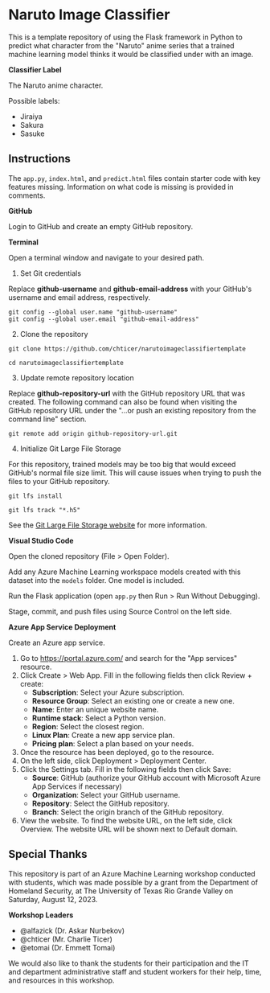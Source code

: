 # Naruto Image Classifier

This is a template repository of using the Flask framework in Python to predict what character from the "Naruto" anime series that a trained machine learning model thinks it would be classified under with an image.

**Classifier Label**

The Naruto anime character.

Possible labels:

- Jiraiya
- Sakura
- Sasuke

## Instructions

The `app.py`, `index.html`, and `predict.html` files contain starter code with key features missing. Information on what code is missing is provided in comments.

**GitHub**

Login to GitHub and create an empty GitHub repository.

**Terminal**

Open a terminal window and navigate to your desired path.

1. Set Git credentials

Replace **github-username** and **github-email-address** with your GitHub's username and email address, respectively.

```
git config --global user.name "github-username"
git config --global user.email "github-email-address"
```

2. Clone the repository

```
git clone https://github.com/chticer/narutoimageclassifiertemplate
```

```
cd narutoimageclassifiertemplate
```

3. Update remote repository location

Replace **github-repository-url** with the GitHub repository URL that was created. The following command can also be found when visiting the GitHub repository URL under the "...or push an existing repository from the command line" section.

```
git remote add origin github-repository-url.git
```

4. Initialize Git Large File Storage

For this repository, trained models may be too big that would exceed GitHub's normal file size limit. This will cause issues when trying to push the files to your GitHub repository.

```
git lfs install
```

```
git lfs track "*.h5"
```

See the [Git Large File Storage website](https://git-lfs.com/) for more information.

**Visual Studio Code**

Open the cloned repository (File > Open Folder).

Add any Azure Machine Learning workspace models created with this dataset into the `models` folder. One model is included.

Run the Flask application (open `app.py` then Run > Run Without Debugging).

Stage, commit, and push files using Source Control on the left side.

**Azure App Service Deployment**

Create an Azure app service.

1. Go to https://portal.azure.com/ and search for the "App services" resource.
1. Click Create > Web App. Fill in the following fields then click Review + create:
    - **Subscription**: Select your Azure subscription.
    - **Resource Group**: Select an existing one or create a new one.
    - **Name**: Enter an unique website name.
    - **Runtime stack**: Select a Python version.
    - **Region**: Select the closest region.
    - **Linux Plan**: Create a new app service plan.
    - **Pricing plan**: Select a plan based on your needs.
1. Once the resource has been deployed, go to the resource.
1. On the left side, click Deployment > Deployment Center.
1. Click the Settings tab. Fill in the following fields then click Save:
    - **Source**: GitHub (authorize your GitHub account with Microsoft Azure App Services if necessary)
    - **Organization**: Select your GitHub username.
    - **Repository**: Select the GitHub repository.
    - **Branch**: Select the origin branch of the GitHub repository.
1. View the website. To find the website URL, on the left side, click Overview. The website URL will be shown next to Default domain.

## Special Thanks

This repository is part of an Azure Machine Learning workshop conducted with students, which was made possible by a grant from the Department of Homeland Security, at The University of Texas Rio Grande Valley on Saturday, August 12, 2023.

**Workshop Leaders**
- @alfazick (Dr. Askar Nurbekov)
- @chticer (Mr. Charlie Ticer)
- @etomai (Dr. Emmett Tomai)

We would also like to thank the students for their participation and the IT and department administrative staff and student workers for their help, time, and resources in this workshop.
